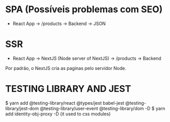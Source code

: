 # SPA (Possíveis problemas com SEO)
- React App -> /products -> Backend -> JSON

# SSR
- React App -> NextJS (Node server of NextJS) -> /products -> Backend 

Por padrão, o NextJS cria as paginas pelo servidor Node.

# TESTING LIBRARY AND JEST
$ yarn add @testing-library/react @types/jest babel-jest @testing-library/jest-dom @testing-library/user-event @testing-library/dom -D
$ yarn add identity-obj-proxy -D (it used to css modules)